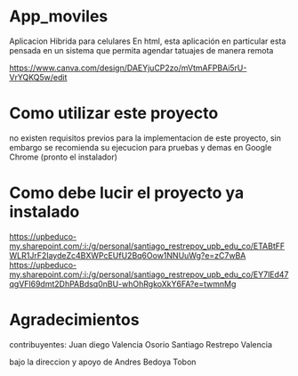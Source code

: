 # App_moviles
Aplicacion Hibrida para celulares En html, esta aplicación en particular esta pensada en un sistema que permita agendar tatuajes de manera remota

https://www.canva.com/design/DAEYjuCP2zo/mVtmAFPBAi5rU-VrYQKQ5w/edit

# Como utilizar este proyecto
no existen requisitos previos para la implementacion de este proyecto, sin embargo se recomienda su ejecucion para pruebas y demas en Google Chrome
(pronto el instalador)
# Como debe lucir el proyecto ya instalado
https://upbeduco-my.sharepoint.com/:i:/g/personal/santiago_restrepov_upb_edu_co/ETABtFFWLR1JrF2IaydeZc4BXWPcEUfU2Bq6Oow1NNUuWg?e=zC7wBA
https://upbeduco-my.sharepoint.com/:i:/g/personal/santiago_restrepov_upb_edu_co/EY7lEd47qgVFl69dmt2DhPABdsq0nBU-whOhRgkoXkY6FA?e=twmnMg

# Agradecimientos
contribuyentes: Juan diego Valencia Osorio
                Santiago Restrepo Valencia

bajo la direccion y apoyo de Andres Bedoya Tobon

